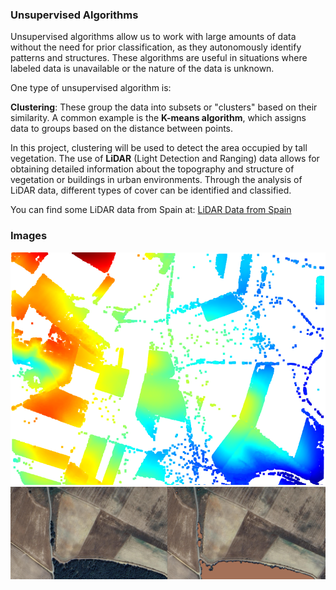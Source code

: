 ### Unsupervised Algorithms

Unsupervised algorithms allow us to work with large amounts of data without the need for prior classification, as they autonomously identify patterns and structures. These algorithms are useful in situations where labeled data is unavailable or the nature of the data is unknown.

One type of unsupervised algorithm is:

**Clustering**: These group the data into subsets or "clusters" based on their similarity. A common example is the **K-means algorithm**, which assigns data to groups based on the distance between points.

In this project, clustering will be used to detect the area occupied by tall vegetation. The use of **LiDAR** (Light Detection and Ranging) data allows for obtaining detailed information about the topography and structure of vegetation or buildings in urban environments. Through the analysis of LiDAR data, different types of cover can be identified and classified.

You can find some LiDAR data from Spain at:
[LiDAR Data from Spain](https://centrodedescargas.cnig.es/CentroDescargas/buscadorCatalogo.do?codFamilia=LIDAR)

### Images

![Image 1](./images/UnsupervisedAlgortimLidar1.png)
![Image 2](./images/UnsupervisedAlgortimLidar.png)
